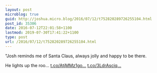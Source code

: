 ```yaml
---
layout: post
microblog: true
guid: http://joshua.micro.blog/2016/07/12/t752820289726255104.html
post_id: 35306
date: 2016-07-12T22:01:58+1100
lastmod: 2019-07-30T17:41:22+1100
type: post
url: /2016/07/12/t752820289726255104.html
---
```

"Josh reminds me of Santa Claus, always jolly and happy to be there.

He lights up the roo… [t.co/AtjMMz1go...](https://t.co/AtjMMz1goF) [t.co/3LdrAsciq...](https://t.co/3LdrAsciq8)
